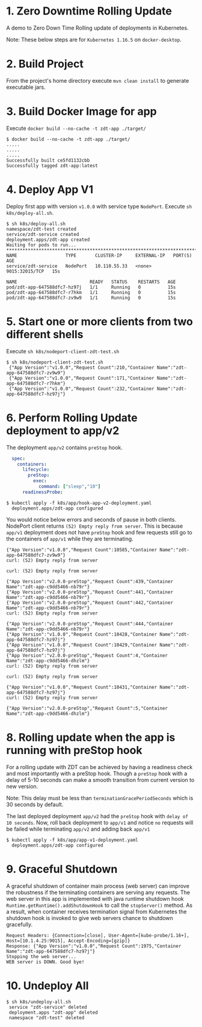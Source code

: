 # 1. Zero Downtime Rolling Update
A demo to Zero Down Time Rolling update of deployments in Kubernetes.

Note: These below steps are for `Kubernetes 1.16.5` on `docker-desktop`. 

# 2. Build Project
From the project's home directory execute `mvn clean install` to generate executable jars.

# 3. Build Docker Image for app
Execute `docker build --no-cache -t zdt-app ./target/`

```shell script
$ docker build --no-cache -t zdt-app ./target/
.....
.....
.....
Successfully built ce5fd1132cbb
Successfully tagged zdt-app:latest
```

# 4. Deploy App V1
Deploy first app with version `v1.0.0` with service type `NodePort`. Execute `sh k8s/deploy-all.sh`. 

```shell script
$ sh k8s/deploy-all.sh 
namespace/zdt-test created
service/zdt-service created
deployment.apps/zdt-app created
Waiting for pods to run...
**********************************************************************************************************
NAME                  TYPE       CLUSTER-IP     EXTERNAL-IP   PORT(S)          AGE
service/zdt-service   NodePort   10.110.55.33   <none>        9015:32015/TCP   15s

NAME                           READY   STATUS    RESTARTS   AGE
pod/zdt-app-647588dfc7-hz97j   1/1     Running   0          15s
pod/zdt-app-647588dfc7-r7hkm   1/1     Running   0          15s
pod/zdt-app-647588dfc7-zv9w9   1/1     Running   0          15s
```

# 5. Start one or more clients from two different shells
Execute `sh k8s/nodeport-client-zdt-test.sh`

```shell script
$ sh k8s/nodeport-client-zdt-test.sh 
 {"App Version":"v1.0.0","Request Count":210,"Container Name":"zdt-app-647588dfc7-zv9w9"}
 {"App Version":"v1.0.0","Request Count":171,"Container Name":"zdt-app-647588dfc7-r7hkm"}
 {"App Version":"v1.0.0","Request Count":232,"Container Name":"zdt-app-647588dfc7-hz97j"}
```

# 6. Perform Rolling Update deployment to app/v2

The deployment `app/v2` contains `preStop` hook. 

```yaml
  spec:
    containers:
      lifecycle:
        preStop:
          exec:
            command: ["sleep","10"]
      readinessProbe:
```

```shell script
$ kubectl apply -f k8s/app/hook-app-v2-deployment.yaml
  deployment.apps/zdt-app configured
```

You would notice below errors and seconds of pause in both clients. NodePort client returns `(52) Empty reply from server`.
This is because `app/v1` deployment does not have `preStop` hook and few requests still go to the containers of `app/v1` 
while they are terminating. 

```shell script
{"App Version":"v1.0.0","Request Count":10585,"Container Name":"zdt-app-647588dfc7-zv9w9"}
curl: (52) Empty reply from server

curl: (52) Empty reply from server

{"App Version":"v2.0.0-preStop","Request Count":439,"Container Name":"zdt-app-c9dd5466-nb79r"}
{"App Version":"v2.0.0-preStop","Request Count":441,"Container Name":"zdt-app-c9dd5466-nb79r"}
{"App Version":"v2.0.0-preStop","Request Count":442,"Container Name":"zdt-app-c9dd5466-nb79r"}
curl: (52) Empty reply from server

{"App Version":"v2.0.0-preStop","Request Count":444,"Container Name":"zdt-app-c9dd5466-nb79r"}
{"App Version":"v1.0.0","Request Count":10428,"Container Name":"zdt-app-647588dfc7-hz97j"}
{"App Version":"v1.0.0","Request Count":10429,"Container Name":"zdt-app-647588dfc7-hz97j"}
{"App Version":"v2.0.0-preStop","Request Count":4,"Container Name":"zdt-app-c9dd5466-dhzlm"}
curl: (52) Empty reply from server

curl: (52) Empty reply from server

{"App Version":"v1.0.0","Request Count":10431,"Container Name":"zdt-app-647588dfc7-hz97j"}
curl: (52) Empty reply from server

{"App Version":"v2.0.0-preStop","Request Count":5,"Container Name":"zdt-app-c9dd5466-dhzlm"}
```

# 8. Rolling update when the app is running with preStop hook
For a rolling update with ZDT can be achieved by having a readiness check and most importantly with a preStop hook.
Though a `preStop` hook with a delay of 5-10 seconds can make a smooth transition from current version to new version.

Note: This delay must be less than `terminationGracePeriodSeconds` which is 30 seconds by default.

The last deployed deployment `app/v2` had the `preStop` hook with `delay of 10 seconds`. Now, roll back deployment to 
`app/v1` and notice `no` requests will be failed while terminating `app/v2` and adding back `app/v1`

```shell script
$ kubectl apply -f k8s/app/app-v1-deployment.yaml
  deployment.apps/zdt-app configured
```
 
# 9. Graceful Shutdown
A graceful shutdown of container main process (web server) can improve the robustness if the terminating containers
are serving any requests. The web server in this app is implemented with java runtime shutdown hook 
`Runtime.getRuntime().addShutdownHook` to call the `stopServer()` method. As a result, when container receives termination
signal from Kubernetes the shutdown hook is invoked to give web servers chance to shutdown gracefully.
```
Request Headers: {Connection=[close], User-Agent=[kube-probe/1.16+], Host=[10.1.4.25:9015], Accept-Encoding=[gzip]}
Response: {"App Version":"v1.0.0","Request Count":1975,"Container Name":"zdt-app-647588dfc7-hz97j"}
Stopping the web server...
WEB server is DOWN. Good bye!
```

# 10. Undeploy All
```shell script
$ sh k8s/undeploy-all.sh 
 service "zdt-service" deleted
 deployment.apps "zdt-app" deleted
 namespace "zdt-test" deleted
```